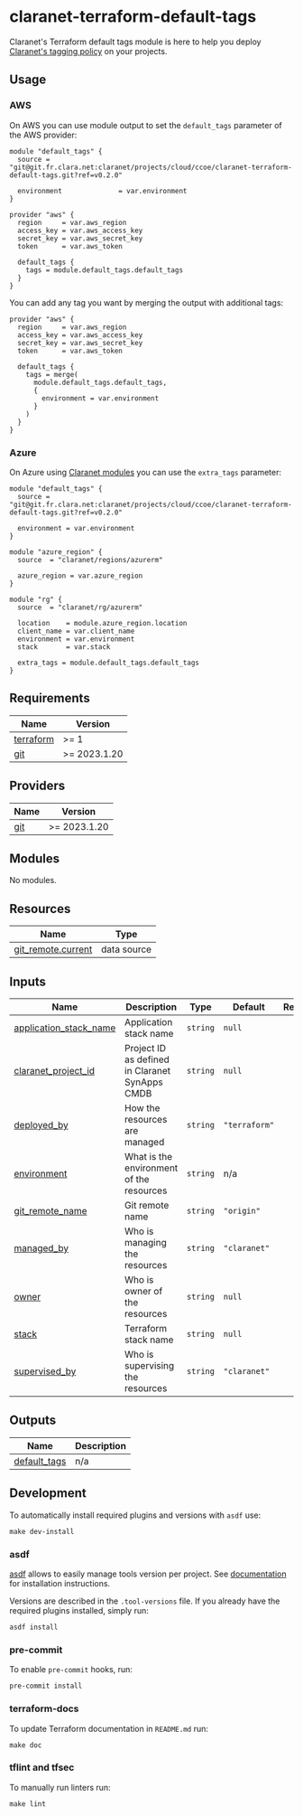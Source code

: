 # claranet-terraform-default-tags

Claranet's Terraform default tags module is here to help you deploy
[Claranet's tagging policy](https://claranet-fr.atlassian.net/wiki/spaces/CCoE/pages/782927917/Tagging+Policy+v2)
on your projects.

## Usage

### AWS

On AWS you can use module output to set the `default_tags` parameter of the
AWS provider:

```hcl
module "default_tags" {
  source = "git@git.fr.clara.net:claranet/projects/cloud/ccoe/claranet-terraform-default-tags.git?ref=v0.2.0"

  environment              = var.environment
}

provider "aws" {
  region     = var.aws_region
  access_key = var.aws_access_key
  secret_key = var.aws_secret_key
  token      = var.aws_token

  default_tags {
    tags = module.default_tags.default_tags
  }
}
```

You can add any tag you want by merging the output with additional tags:

```hcl
provider "aws" {
  region     = var.aws_region
  access_key = var.aws_access_key
  secret_key = var.aws_secret_key
  token      = var.aws_token

  default_tags {
    tags = merge(
      module.default_tags.default_tags,
      {
        environment = var.environment
      }
    )
  }
}
```

### Azure

On Azure using [Claranet modules](https://registry.terraform.io/search/modules?namespace=claranet)
you can use the `extra_tags` parameter:

```hcl
module "default_tags" {
  source = "git@git.fr.clara.net:claranet/projects/cloud/ccoe/claranet-terraform-default-tags.git?ref=v0.2.0"

  environment = var.environment
}

module "azure_region" {
  source  = "claranet/regions/azurerm"

  azure_region = var.azure_region
}

module "rg" {
  source  = "claranet/rg/azurerm"

  location    = module.azure_region.location
  client_name = var.client_name
  environment = var.environment
  stack       = var.stack

  extra_tags = module.default_tags.default_tags
}
```

<!-- BEGINNING OF PRE-COMMIT-TERRAFORM DOCS HOOK -->
## Requirements

| Name | Version |
|------|---------|
| <a name="requirement_terraform"></a> [terraform](#requirement\_terraform) | >= 1 |
| <a name="requirement_git"></a> [git](#requirement\_git) | >= 2023.1.20 |

## Providers

| Name | Version |
|------|---------|
| <a name="provider_git"></a> [git](#provider\_git) | >= 2023.1.20 |

## Modules

No modules.

## Resources

| Name | Type |
|------|------|
| [git_remote.current](https://registry.terraform.io/providers/metio/git/latest/docs/data-sources/remote) | data source |

## Inputs

| Name | Description | Type | Default | Required |
|------|-------------|------|---------|:--------:|
| <a name="input_application_stack_name"></a> [application\_stack\_name](#input\_application\_stack\_name) | Application stack name | `string` | `null` | no |
| <a name="input_claranet_project_id"></a> [claranet\_project\_id](#input\_claranet\_project\_id) | Project ID as defined in Claranet SynApps CMDB | `string` | `null` | no |
| <a name="input_deployed_by"></a> [deployed\_by](#input\_deployed\_by) | How the resources are managed | `string` | `"terraform"` | no |
| <a name="input_environment"></a> [environment](#input\_environment) | What is the environment of the resources | `string` | n/a | yes |
| <a name="input_git_remote_name"></a> [git\_remote\_name](#input\_git\_remote\_name) | Git remote name | `string` | `"origin"` | no |
| <a name="input_managed_by"></a> [managed\_by](#input\_managed\_by) | Who is managing the resources | `string` | `"claranet"` | no |
| <a name="input_owner"></a> [owner](#input\_owner) | Who is owner of the resources | `string` | `null` | no |
| <a name="input_stack"></a> [stack](#input\_stack) | Terraform stack name | `string` | `null` | no |
| <a name="input_supervised_by"></a> [supervised\_by](#input\_supervised\_by) | Who is supervising the resources | `string` | `"claranet"` | no |

## Outputs

| Name | Description |
|------|-------------|
| <a name="output_default_tags"></a> [default\_tags](#output\_default\_tags) | n/a |
<!-- END OF PRE-COMMIT-TERRAFORM DOCS HOOK -->

## Development

To automatically install required plugins and versions with `asdf` use:

```shell
make dev-install
```

### asdf

[asdf](https://github.com/asdf-vm/asdf) allows to easily manage tools version
per project.
See [documentation](https://asdf-vm.com/guide/getting-started.html#_3-install-asdf)
for installation instructions.

Versions are described in the `.tool-versions` file. If you already have the
required plugins installed, simply run:

```shell
asdf install
```

### pre-commit

To enable `pre-commit` hooks, run:

```shell
pre-commit install
```

### terraform-docs

To update Terraform documentation in `README.md` run:

```shell
make doc
```

### tflint and tfsec

To manually run linters run:

```shell
make lint
```
